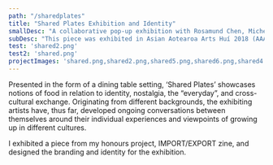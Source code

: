 ```yaml
---
path: "/sharedplates"
title: "Shared Plates Exhibition and Identity"
smallDesc: "A collaborative pop-up exhibition with Rosamund Chen, Michelle Suen, Kira Sampurno, Portia Beacham, and Holly Smith"
subDesc: "This piece was exhibited in Asian Aotearoa Arts Huí 2018 (AAAhui2018) @ The Engine Room"
test: 'shared2.png'
test2: 'shared.png'
projectImages: 'shared.png,shared2.png,shared5.png,shared6.png,shared4.png'
---
```

Presented in the form of a dining table setting, ‘Shared Plates’ showcases notions of food in relation to identity, nostalgia, the “everyday”, and cross-cultural exchange. Originating from different backgrounds, the exhibiting artists have, thus far, developed ongoing conversations between themselves around their individual experiences and viewpoints of growing up in different cultures. 

I exhibited a piece from my honours project, IMPORT/EXPORT zine, and designed the branding and identity for the exhibition. 